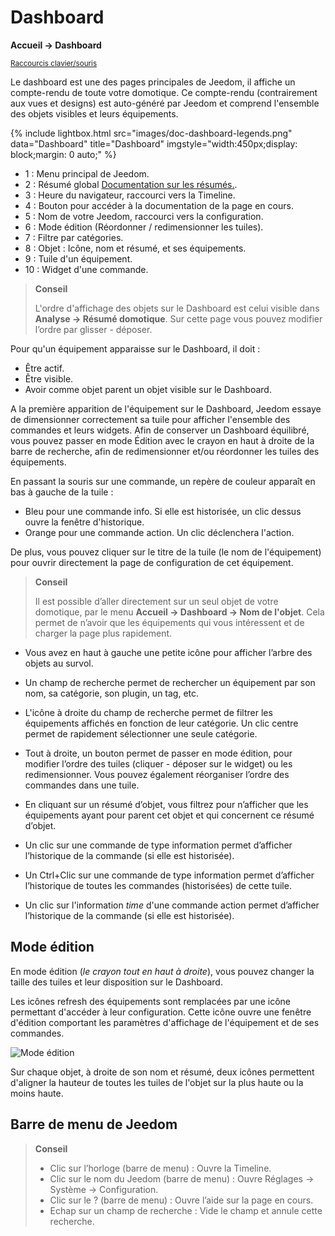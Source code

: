 # Dashboard
**Accueil → Dashboard**

<small>[Raccourcis clavier/souris](shortcuts.md)</small>

Le dashboard est une des pages principales de Jeedom, il affiche un compte-rendu de toute votre domotique.
Ce compte-rendu (contrairement aux vues et designs) est auto-généré par Jeedom et comprend l'ensemble des objets visibles et leurs équipements.

{% include lightbox.html src="images/doc-dashboard-legends.png" data="Dashboard" title="Dashboard" imgstyle="width:450px;display: block;margin: 0 auto;" %}

- 1 : Menu principal de Jeedom.
- 2 : Résumé global [Documentation sur les résumés.](../concept/summary).
- 3 : Heure du navigateur, raccourci vers la Timeline.
- 4 : Bouton pour accéder à la documentation de la page en cours.
- 5 : Nom de votre Jeedom, raccourci vers la configuration.
- 6 : Mode édition (Réordonner / redimensionner les tuiles).
- 7 : Filtre par catégories.
- 8 : Objet : Icône, nom et résumé, et ses équipements.
- 9 : Tuile d'un équipement.
- 10 : Widget d'une commande.

> **Conseil**
>
> L'ordre d'affichage des objets sur le Dashboard est celui visible dans **Analyse → Résumé domotique**. Sur cette page vous pouvez modifier l’ordre par glisser - déposer.

Pour qu'un équipement apparaisse sur le Dashboard, il doit :
- Être actif.
- Être visible.
- Avoir comme objet parent un objet visible sur le Dashboard.

A la première apparition de l'équipement sur le Dashboard, Jeedom essaye de dimensionner correctement sa tuile pour afficher l'ensemble des commandes et leurs widgets.
Afin de conserver un Dashboard équilibré, vous pouvez passer en mode Édition avec le crayon en haut à droite de la barre de recherche, afin de redimensionner et/ou réordonner les tuiles des équipements.

En passant la souris sur une commande, un repère de couleur apparaît en bas à gauche de la tuile :
- Bleu pour une commande info. Si elle est historisée, un clic dessus ouvre la fenêtre d'historique.
- Orange pour une commande action. Un clic déclenchera l'action.

De plus, vous pouvez cliquer sur le titre de la tuile (le nom de l'équipement) pour ouvrir directement la page de configuration de cet équipement.

> **Conseil**
>
> Il est possible d’aller directement sur un seul objet de votre domotique, par le menu **Accueil → Dashboard → Nom de l'objet**.
> Cela permet de n’avoir que les équipements qui vous intéressent et de charger la page plus rapidement.

- Vous avez en haut à gauche une petite icône pour afficher l’arbre des objets au survol.
- Un champ de recherche permet de rechercher un équipement par son nom, sa catégorie, son plugin, un tag, etc.
- L'icône à droite du champ de recherche permet de filtrer les équipements affichés en fonction de leur catégorie. Un clic centre permet de rapidement sélectionner une seule catégorie.
- Tout à droite, un bouton permet de passer en mode édition, pour modifier l’ordre des tuiles (cliquer - déposer sur le widget) ou les redimensionner. Vous pouvez également réorganiser l’ordre des commandes dans une tuile.

- En cliquant sur un résumé d’objet, vous filtrez pour n’afficher que les équipements ayant pour parent cet objet et qui concernent ce résumé d’objet.

- Un clic sur une commande de type information permet d’afficher l’historique de la commande (si elle est historisée).
- Un Ctrl+Clic sur une commande de type information permet d’afficher l’historique de toutes les commandes (historisées) de cette tuile.
- Un clic sur l'information *time* d'une commande action permet d’afficher l’historique de la commande (si elle est historisée).

## Mode édition

En mode édition (*le crayon tout en haut à droite*), vous pouvez changer la taille des tuiles et leur disposition sur le Dashboard.

Les icônes refresh des équipements sont remplacées par une icône permettant d'accéder à leur configuration. Cette icône ouvre une fenêtre d'édition comportant les paramètres d'affichage de l'équipement et de ses commandes.

![Mode édition](./images/EditDashboardModal.gif)

Sur chaque objet, à droite de son nom et résumé, deux icônes permettent d'aligner la hauteur de toutes les tuiles de l'objet sur la plus haute ou la moins haute.

## Barre de menu de Jeedom

> **Conseil**
>
> - Clic sur l’horloge (barre de menu) : Ouvre la Timeline.
> - Clic sur le nom du Jeedom (barre de menu) : Ouvre Réglages → Système → Configuration.
> - Clic sur le ? (barre de menu) : Ouvre l’aide sur la page en cours.
> - Echap sur un champ de recherche : Vide le champ et annule cette recherche.
